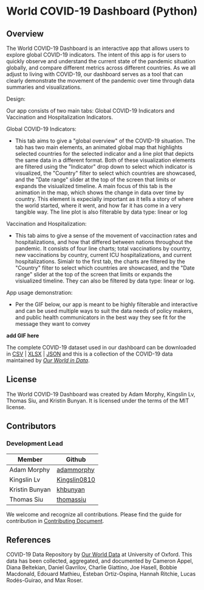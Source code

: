 # World COVID-19 Dashboard (Python)

## Overview

The World COVID-19 Dashboard is an interactive app that allows users to explore global COVID-19 indicators. The intent of this app is for users to quickly observe and understand the current state of the pandemic situation globally, and compare different metrics across different countries. As we all adjust to living with COVID-19, our dashboard serves as a tool that can clearly demonstrate the movement of the pandemic over time through data summaries and visualizations.

Design:

Our app consists of two main tabs: Global COVID-19 Indicators and Vaccination and Hospitalization Indicators.

Global COVID-19 Indicators:
 - This tab aims to give a "global overview" of the COVID-19 situation. The tab has two main elements, an animated global map that highlights selected countries for the selected indicator and a line plot that depicts the same data in a different format. Both of these visualization elements are filtered using the "Indicator" drop down to select which indicator is visualized, the "Country" filter to select which countries are showcased, and the "Date range" slider at the top of the screen that limits or expands the visiualized timeline. A main focus of this tab is the animation in the map, which shows the change in data over time by country. This element is expecially important as it tells a story of where the world started, where it went, and how far it has come in a very tangible way. The line plot is also filterable by data type: linear or log

Vaccination and Hospitalization:
- This tab aims to give a sense of the movement of vaccinaction rates and hospitalizations, and how that differed between nations throughout the pandemic. It consists of four line charts; total vaccinations by country, new vaccinations by country, current ICU hospitalizations, and current hospitalizations. Simialr to the first tab, the charts are filtered by the "Country" filter to select which countries are showcased, and the "Date range" slider at the top of the screen that limits or expands the visiualized timeline. They can also be filtered by data type: linear or log.

App usage demonstration:
- Per the GIF below, our app is meant to be highly filterable and interactive and can be used multiple ways to suit the data needs of policy makers, and public health communicators in the best way they see fit for the message they want to convey


**add GIF here**




The complete COVID-19 dataset used in our dashboard can be downloaded in [CSV](https://covid.ourworldindata.org/data/owid-covid-data.csv) | [XLSX](https://covid.ourworldindata.org/data/owid-covid-data.xlsx) | [JSON](https://covid.ourworldindata.org/data/owid-covid-data.json) and this is a collection of the COVID-19 data maintained by [_Our World in Data_](https://ourworldindata.org/coronavirus).

## License

The World COVID-19 Dashboard was created by Adam Morphy, Kingslin Lv, Thomas Siu, and Kristin Bunyan. It is licensed under the terms of the MIT license.

## Contributors
### Development Lead

| Member        | Github                                            |
|---------------|---------------------------------------------------|
| Adam Morphy   | [adammorphy](https://github.com/adammorphy)       |
| Kingslin Lv   | [Kingslin0810](https://github.com/Kingslin0810)   |
| Kristin Bunyan| [khbunyan](https://github.com/khbunyan)           |
| Thomas Siu    | [thomassiu](https://github.com/thomassiu)         |

We welcome and recognize all contributions. Please find the guide for contribution in [Contributing Document](https://github.com/UBC-MDS/group10-worldcovid-dashpython/blob/main/CONTRIBUTING.md).

## References

COVID-19 Data Repository by [Our World Data](https://ourworldindata.org/coronavirus) at University of Oxford. This data has been collected, aggregated, and documented by Cameron Appel, Diana Beltekian, Daniel Gavrilov, Charlie Giattino, Joe Hasell, Bobbie Macdonald, Edouard Mathieu, Esteban Ortiz-Ospina, Hannah Ritchie, Lucas Rodés-Guirao, and Max Roser.
